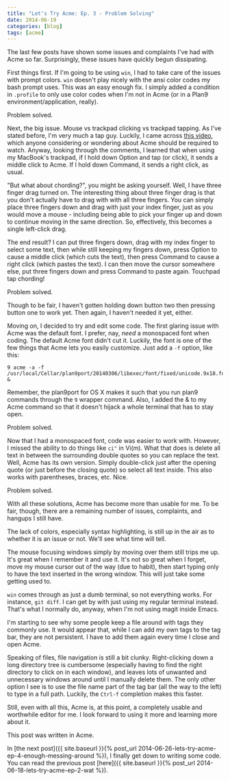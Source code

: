 ```yaml
---
title: "Let's Try Acme: Ep. 3 - Problem Solving"
date: 2014-06-19
categories: [blog]
tags: [acme]
---
```

The last few posts have shown some issues and complaints I've had with Acme so far. Surprisingly, these issues have quickly begun dissipating.
<!--more-->
First things first. If I'm going to be using `win`, I had to take care of the issues with prompt colors. `win` doesn't play nicely with the ansi color codes my bash prompt uses. This was an easy enough fix. I simply added a condition in `.profile` to only use color codes when I'm not in Acme (or in a Plan9 environment/application, really). 

Problem solved.

Next, the big issue. Mouse vs trackpad clicking vs trackpad tapping. As I've stated before, I'm very much a tap guy. Luckily, I came across [this video](http://research.swtch.com/acme), which anyone considering or wondering about Acme should be required to watch. Anyway, looking through the comments, I learned that when using my MacBook's trackpad, if I hold down Option and tap (or click), it sends a middle click to Acme. If I hold down Command, it sends a right click, as usual. 

"But what about chording?", you might be asking yourself. Well, I have three finger drag turned on. The interesting thing about three finger drag is that you don't actually have to drag with with all three fingers. You can simply place three fingers down and drag with just your index finger, just as you would move a mouse - including being able to pick your finger up and down to continue moving in the same direction. So, effectively, this becomes a single left-click drag. 

The end result? I can put three fingers down, drag with my index finger to select some text, then while still keeping my fingers down, press Option to cause a middle click (which cuts the text), then press Command to cause a right click (which pastes the text). I can then move the cursor somewhere else, put three fingers down and press Command to paste again. Touchpad tap chording!

Problem solved. 

Though to be fair, I haven't gotten holding down button two then pressing button one to work yet. Then again, I haven't needed it yet, either.

Moving on, I decided to try and edit some code. The first glaring issue with Acme was the default font. I prefer, nay, *need* a monospaced font when coding. The default Acme font didn't cut it. Luckily, the font is one of the few things that Acme lets you easily customize. Just add a `-f` option, like this:

```
9 acme -a -f /usr/local/Cellar/plan9port/20140306/libexec/font/fixed/unicode.9x18.font &
```

Remember, the plan9port for OS X makes it such that you run plan9 commands through the `9` wrapper command. Also, I added the & to my Acme command so that it doesn't hijack a whole terminal that has to stay open.

Problem solved.

Now that I had a monospaced font, code was easier to work with. However, I missed the ability to do things like `ci"` in Vi(m). What that does is delete all text in between the surrounding double quotes so you can replace the text. Well, Acme has its own version. Simply double-click just after the opening quote (or just before the closing quote) so select all text inside. This also works with parentheses, braces, etc. Nice.

Problem solved.

With all these solutions, Acme has become more than usable for me. To be fair, though, there are a remaining number of issues, complaints, and hangups I still have.

The lack of colors, especially syntax highlighting, is still up in the air as to whether it is an issue or not. We'll see what time will tell.

The mouse focusing windows simply by moving over them still trips me up. It's great when I remember it and use it. It's not so great when I forget, move my mouse cursor out of the way (due to habit), then start typing only to have the text inserted in the wrong window. This will just take some getting used to.

`win` comes through as just a dumb terminal, so not everything works. For instance, `git diff`. I can get by with just using my regular terminal instead. That's what I normally do, anyway, when I'm not using magit inside Emacs.

I'm starting to see why some people keep a file around with tags they commonly use. It would appear that, while I can add my own tags to the tag bar, they are not persistent. I have to add them again every time I close and open Acme.

Speaking of files, file navigation is still a bit clunky. Right-clicking down a long directory tree is cumbersome (especially having to find the right directory to click on in each window), and leaves lots of unwanted and unnecessary windows around until I manually delete them. The only other option I see is to use the file name part of the tag bar (all the way to the left) to type in a full path. Luckily, the `Ctrl-f` completion makes this faster.

Still, even with all this, Acme is, at this point, a completely usable and worthwhile editor for me. I look forward to using it more and learning more about it. 

This post was written in Acme.

In [the next post]({{ site.baseurl }}{% post_url 2014-06-26-lets-try-acme-ep-4-enough-messing-around %}), I finally get down to writing some code.
You can read the previous post [here]({{ site.baseurl }}{% post_url 2014-06-18-lets-try-acme-ep-2-wat %}).

